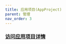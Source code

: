 ```yaml
---
title: 应用项目(AppProject)
parent: 管理
nav_order: 3
---
```



### [访问应用项目详情](/docs/devops/project-manage#项目管理)